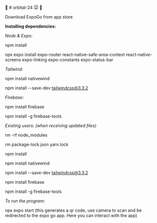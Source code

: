 :dancers: # orbital-24 :mouse: :hamster:


Download ExpoGo from app store


**Installing dependencies:**


*Node & Expo:*

npm install

npx expo install expo-router react-native-safe-area-context react-native-screens expo-linking expo-constants expo-status-bar

*Tailwind:*


npm install nativewind


npm install --save-dev tailwindcss@3.3.2

*Firebase:*


npm install firebase


npm install -g firebase-tools


*Existing users: (when receiving updated files)*


rm -rf node_modules


rm package-lock.json yarn.lock


npm install


npm install nativewind


npm install --save-dev tailwindcss@3.3.2


npm install firebase


npm install -g firebase-tools

*To run the program:*


npx expo start
(this generates a qr code, use camera to scan and be redirected to the expo go app. Here you can interact with the app)
